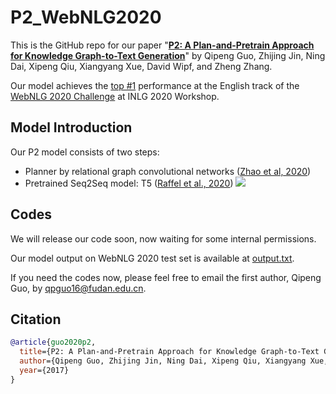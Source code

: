 # P2_WebNLG2020

This is the GitHub repo for our paper "[**P2: A Plan-and-Pretrain Approach for Knowledge Graph-to-Text Generation**](https://zhijing-jin.com/files/papers/P2_2020.pdf)" by Qipeng Guo, Zhijing Jin, Ning Dai, Xipeng Qiu, Xiangyang Xue, David Wipf, and Zheng Zhang. 

Our model achieves the [top #1](https://gerbil-nlg.dice-research.org/gerbil/webnlg2020results) performance at the English track of the [WebNLG 2020 Challenge](https://webnlg-challenge.loria.fr/challenge_2020/) at INLG 2020 Workshop. 

## Model Introduction
Our P2 model consists of two steps:
- Planner by relational graph convolutional networks ([Zhao et al, 2020](https://www.aclweb.org/anthology/2020.acl-main.224/))
- Pretrained Seq2Seq model: T5 ([Raffel et al., 2020](https://arxiv.org/abs/1910.10683))
![](https://i.imgur.com/hJEQzPx.png)

## Codes
We will release our code soon, now waiting for some internal permissions.

Our model output on WebNLG 2020 test set is available at [output.txt](output.txt).

If you need the codes now, please feel free to email the first author, Qipeng Guo, by [qpguo16@fudan.edu.cn](mailto:qpguo16@fudan.edu.cn).

## Citation
```bibtex
@article{guo2020p2,
  title={P2: A Plan-and-Pretrain Approach for Knowledge Graph-to-Text Generation},
  author={Qipeng Guo, Zhijing Jin, Ning Dai, Xipeng Qiu, Xiangyang Xue, David Wipf, and Zheng Zhang},
  year={2017}
}
```


